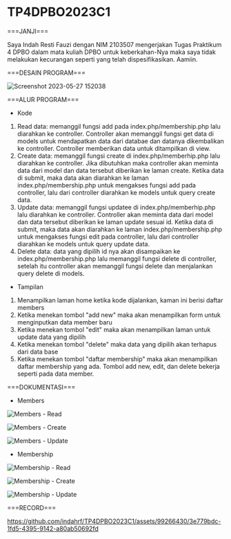# TP4DPBO2023C1

===JANJI===

Saya Indah Resti Fauzi dengan NIM 2103507 mengerjakan Tugas Praktikum 4 DPBO dalam mata kuliah DPBO untuk keberkahan-Nya maka saya tidak melakukan kecurangan seperti yang telah dispesifikasikan. Aamiin.

===DESAIN PROGRAM===

![Screenshot 2023-05-27 152038](https://github.com/indahrf/TP4DPBO2023C1/assets/99266430/217390dc-0cf3-4eb8-9495-14ff57da24ce)

===ALUR PROGRAM===
- Kode
1. Read data: memanggil fungsi add pada index.php/membership.php lalu diarahkan ke controller. Controller akan memanggil fungsi get data di models untuk mendapatkan data dari databae dan datanya dikembalikan ke controller. Controller memberikan data untuk ditampilkan di view.
2. Create data: memanggil fungsi create di index.php/memberhip.php lalu diarahkan ke controller. Jika dibutuhkan  maka controller akan meminta data dari model dan data tersebut diberikan ke laman create. Ketika data di submit, maka data akan diarahkan ke laman index.php/membership.php untuk mengakses fungsi add pada controller, lalu dari controller diarahkan ke models untuk query create data.
3. Update data: memanggil fungsi updatee di index.php/memberhip.php lalu diarahkan ke controller. Controller akan  meminta data dari model dan data tersebut diberikan ke laman update sesuai id. Ketika data di submit, maka data akan diarahkan ke laman index.php/membership.php untuk mengakses fungsi edit pada controller, lalu dari controller diarahkan ke models untuk query update data.
4. Delete data: data yang dipilih id nya akan disampaikan ke index.php/membership.php lalu memanggil fungsi delete di controller, setelah itu controller akan memanggil fungsi delete dan menjalankan query delete di models.

- Tampilan
1. Menampilkan laman home ketika kode dijalankan, kaman ini berisi daftar members
2. Ketika menekan tombol "add new" maka akan menampilkan form untuk menginputkan data member baru
3. Ketika menekan tombol "edit" maka akan menampilkan laman untuk update data yang dipilih
4. Ketika menekan tombol "delete" maka data yang dipilih akan terhapus dari data base
5. Ketika menekan tombol "daftar membership" maka akan menampilkan daftar membership yang ada. Tombol add new, edit, dan delete bekerja seperti pada data member.


===DOKUMENTASI===
- Members

![Members - Read](https://github.com/indahrf/TP4DPBO2023C1/assets/99266430/7e1dc83f-703b-49f4-989a-2480867e4b59)

![Members - Create](https://github.com/indahrf/TP4DPBO2023C1/assets/99266430/cb8036af-a31e-4c0a-9c02-ee22b3b8ec48)

![Members - Update](https://github.com/indahrf/TP4DPBO2023C1/assets/99266430/72c8b280-b8f9-48db-8844-b27ab6e144d5)

- Membership

![Membership - Read](https://github.com/indahrf/TP4DPBO2023C1/assets/99266430/5e808b91-05ff-422c-97fd-490ce3f7a348)

![Membership - Create](https://github.com/indahrf/TP4DPBO2023C1/assets/99266430/3b5bba4e-fbed-4b3b-8fd9-8e397058ea78)

![Membership - Update](https://github.com/indahrf/TP4DPBO2023C1/assets/99266430/34134375-826c-4b93-844e-d63e237abdd7)

===RECORD===

https://github.com/indahrf/TP4DPBO2023C1/assets/99266430/3e779bdc-1fd5-4395-9142-a80ab50692fd
